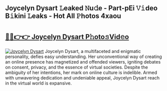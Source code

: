 ## Joycelyn Dysart 𝙻eaked 𝙽u𝚍e - Part-pEi 𝚅𝚒deo B𝚒kini 𝙻eaks - Hot All 𝙿hotos 4xaou

# <h2><a href="http://ld2xucr.urlbe.top/?page=Joycelyn+Dysart">🔗🔗👉👉 Joycelyn Dysart P𝚑oto𝚜Vid𝚎o</a></h2>

[![Joycelyn Dysart](https://i.imgur.com/eBuTRDB.gif)](http://ld2xucr.urlbe.top/?page=Joycelyn+Dysart)
Joycelyn Dysart, a multifaceted and enigmatic personality, defies easy understanding. Her unconventional way of creating an online presence has magnetized and offended viewers, igniting debates on consent, privacy, and the essence of virtual societies. Despite the ambiguity of her intentions, her mark on online culture is indelible. Armed with unwavering dedication and undeniable appeal, Joycelyn Dysart reach in the virtual world is expansive.
